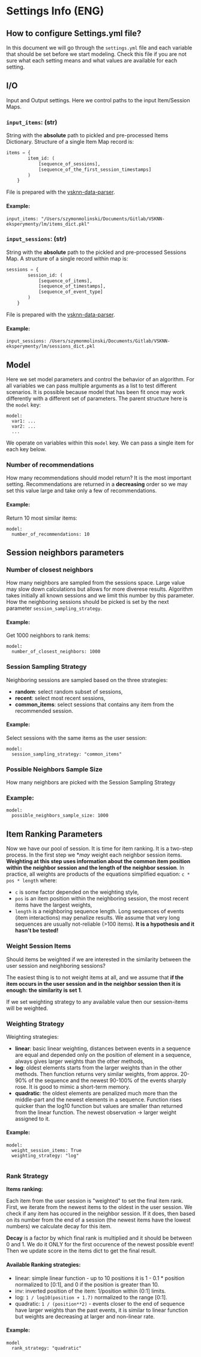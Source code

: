 # Settings Info (ENG)

## How to configure Settings.yml file?

In this document we will go through the `settings.yml` file and each variable that should be set before we start modeling. Check this file if you are not sure what each setting means and what values are available for each setting.

## I/O

Input and Output settings. Here we control paths to the input Item/Session Maps.

### `input_items`: (**str**)

String with the **absolute** path to pickled and pre-processed Items Dictionary. Structure of a single Item Map record is:

```python
items = {
        item_id: (
            [sequence_of_sessions],
            [sequence_of_the_first_session_timestamps]
        )
    }
```

File is prepared with the [vsknn-data-parser](https://git.sare25.com/s.molinski/vsknn-data-parser).

#### Example:

```commandline
input_items: "/Users/szymonmolinski/Documents/Gitlab/VSKNN-eksperymenty/lm/items_dict.pkl"
```

### `input_sessions`: (**str**)

String with the **absolute** path to the pickled and pre-processed Sessions Map. A structure of a single record within map is:

```python
sessions = {
        session_id: (
            [sequence_of_items],
            [sequence_of_timestamps],
            [sequence_of_event_type]
        )
    }
```

File is prepared with the [vsknn-data-parser](https://git.sare25.com/s.molinski/vsknn-data-parser).

#### Example:

```commandline
input_sessions: /Users/szymonmolinski/Documents/Gitlab/VSKNN-eksperymenty/lm/sessions_dict.pkl
```

## Model

Here we set model parameters and control the behavior of an algorithm. For all variables we can pass multiple arguments as a list to test different scenarios. It is possible because model that has been fit once may work differently with a different set of parameters.
The parent structure here is the `model` key:

```commandline
model:
  var1: ...
  var2: ...
  ...
```

We operate on variables within this `model` key. We can pass a single item for each key below.

### Number of recommendations

How many recommendations should model return? It is the most important setting. Recommendations are returned in a **decreasing** order so we may set this value large and take only a few of recommendations.

#### Example:

Return 10 most similar items:

```commandline
model:
  number_of_recommendations: 10
```

## Session neighbors parameters
### Number of closest neighbors

How many neighbors are sampled from the sessions space. Large value may slow down calculations but allows for more diverese results. Algorithm takes initially all known sessions and we limit this number by this parameter. How the neighboring sessions should be picked is set by the next parameter `session_sampling_strategy`. 

#### Example:

Get 1000 neighbors to rank items:

```commandline
model:
  number_of_closest_neighbors: 1000
```

### Session Sampling Strategy

Neighboring sessions are sampled based on the three strategies:
- **random**: select random subset of sessions,
- **recent**: select most recent sessions,
- **common_items**: select sessions that contains any item from the recommended session.
  
#### Example:

Select sessions with the same items as the user session:

```commandline
model:
  session_sampling_strategy: "common_items"
```

### Possible Neighbors Sample Size

How many neighbors are picked with the Session Sampling Strategy

### Example:

```commandline
model:
  possible_neighbors_sample_size: 1000
```

## Item Ranking Parameters

Now we have our pool of session. It is time for item ranking. It is a two-step process. In the first step we **may* weight each neighbor session items. **Weighting at this step uses information about the common item position within the neighbor session and the length of the neighbor session**. In practice, all weights are products of the equations simplified equation: `c * pos * length` where:
- `c` is some factor depended on the weighting style,
- `pos` is an item position within the neighboring session, the most recent items have the largest weights,
- `length` is a neighboring sequence length. Long sequences of events (item interactions) may penalize results. We assume that very long sequences are usually not-reliable (>100 items). **It is a hypothesis and it hasn't be tested!**

### Weight Session Items

Should items be weighted if we are interested in the similarity between the user session and neighboring sessions? 

The easiest thing is to not weight items at all, and we assume that **if the item occurs in the user session and in the neighbor session then it is enough: the similarity is set 1**.

If we set weighting strategy to any available value then our session-items will be weighted.

### Weighting Strategy

Weighting strategies:
- **linear**: basic linear weighting, distances between events in a sequence are equal and depended only on the position of element in a sequence, always gives larger weights than the other methods,
- **log**: oldest elements starts from the larger weights than in the other methods. Then function returns very similar weights, from approx. 20-90% of the sequence and the newest 90-100% of the events sharply rose. It is good to mimic a short-term memory.
- **quadratic**: the oldest elements are penalized much more than the middle-part and the newest elements in a sequence. Function rises quicker than the log10 function but values are smaller than returned from the linear function. The newest observation -> larger weight assigned to it.

#### Example:

```commandline
model:
  weight_session_items: True
  weighting_strategy: "log"
  
```

### Rank Strategy

**Items ranking:**

Each item from the user session is "weighted" to set the final item rank. First, we iterate from the newest items to the oldest in the user session. We check if any item has occured in the neighbor session. If it does, then based on its number from the end of a session (the newest items have the lowest numbers) we calculate decay for this item.

**Decay** is a factor by which final rank is multiplied and it should be between 0 and 1. We do it ONLY for the first occurence of the newest possible event! Then we update score in the items dict to get the final result.
  
#### Available Ranking strategies:
- linear:    simple linear function - up to 10 positions it is 1 - 0.1 * position normalized to [0:1], and 0 if the position is greater than 10.
- inv:       inverted position of the item: 1/position within (0:1] limits.
- log:       `1 / log10(position + 1.7)` normalized to the range [0:1].
- quadratic: `1 / (position**2)` - events closer to the end of sequence have larger weights than the past events, it is similar to linear function but weights are decreasing at larger and non-linear rate.

#### Example:  
```commandline
model
  rank_strategy: "quadratic"
```